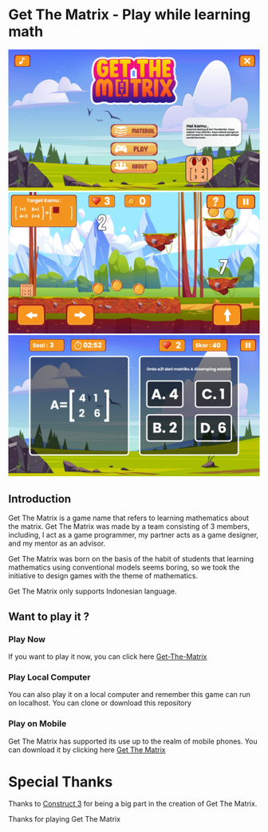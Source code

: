 # Get The Matrix - Play while learning math

![UI](images/Gameplay-1.png)
![Level 1](images/Gameplay-2.png)
![Latihan Soal](images/Gameplay-3.png)

## Introduction
Get The Matrix is a game name that refers to learning mathematics about the matrix. Get The Matrix was made by a team consisting of 3 members, including, I act as a game programmer, my partner acts as a game designer, and my mentor as an advisor.

Get The Matrix was born on the basis of the habit of students that learning mathematics using conventional models seems boring, so we took the initiative to design games with the theme of mathematics.

Get The Matrix only supports Indonesian language.

## Want to play it ?

### Play Now
If you want to play it now, you can click here [Get-The-Matrix](https://dendik-creation.github.io/get-the-matrix/)

### Play Local Computer
You can also play it on a local computer and remember this game can run on localhost. You can clone or download this repository

### Play on Mobile
Get The Matrix has supported its use up to the realm of mobile phones. You can download it by clicking here [Get The Matrix](https://play.google.com/store/apps/details?id=id.smkn2kudus.getmatriks)

# Special Thanks
Thanks to [Construct 3](https://construct.net) for being a big part in the creation of Get The Matrix.

Thanks for playing Get The Matrix
